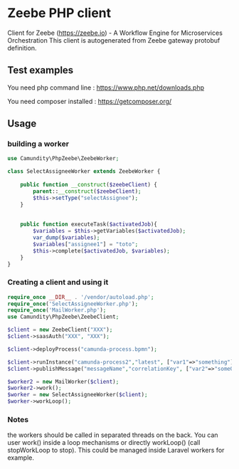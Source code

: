 # Zeebe PHP client

Client for Zeebe (https://zeebe.io) - A Workflow Engine for Microservices Orchestration
This client is autogenerated from Zeebe gateway protobuf definition.

## Test examples
You need php command line : https://www.php.net/downloads.php

You need composer installed : https://getcomposer.org/


## Usage
### building a worker

```php
use Camundity\PhpZeebe\ZeebeWorker;

class SelectAssigneeWorker extends ZeebeWorker {
	
	public function __construct($zeebeClient) {
		parent::__construct($zeebeClient);
		$this->setType("selectAssignee");
    }
	
	
	public function executeTask($activatedJob){
		$variables = $this->getVariables($activatedJob);
		var_dump($variables);
		$variables["assignee1"] = "toto";
		$this->complete($activatedJob, $variables);
	}
}
```

### Creating a client and using it
```php
require_once __DIR__ . '/vendor/autoload.php';
require_once('SelectAssigneeWorker.php');
require_once('MailWorker.php');
use Camundity\PhpZeebe\ZeebeClient;

$client = new ZeebeClient("XXX");
$client->saasAuth("XXX", "XXX");

$client->deployProcess("camunda-process.bpmn");

$client->runInstance("camunda-process2","latest", ["var1"=>"something"]);
$client->publishMessage("messageName","correlationKey", ["var2"=>"someOtherValue"]);

$worker2 = new MailWorker($client);
$worker2->work();
$worker = new SelectAssigneeWorker($client);
$worker->workLoop();
```

### Notes

the workers should be called in separated threads on the back. You can user work() inside a loop mechanisms or directly workLoop() (call stopWorkLoop to stop). This could be managed inside Laravel workers for example.